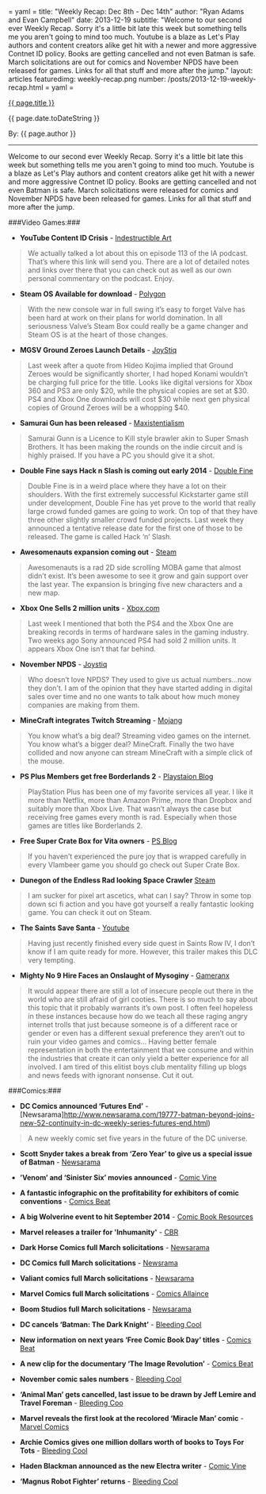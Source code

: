 = yaml =
title: "Weekly Recap: Dec 8th - Dec 14th"
author: "Ryan Adams and Evan Campbell"
date: 2013-12-19
subtitle: "Welcome to our second ever Weekly Recap. Sorry it's a little bit late this week but something tells me you aren't going to mind too much. Youtube is a blaze as Let's Play authors and content creators alike get hit with a newer and more aggressive Contnet ID policy. Books are getting cancelled and not even Batman is safe. March solicitations are out for comics and November NPDS have been released for games. Links for all that stuff and more after the jump."
layout: articles
featuredimg: weekly-recap.png
number: /posts/2013-12-19-weekly-recap.html
= yaml =

<a href="{{ page.url }}" class='postTitleLink'><p class='postTitle'>{{ page.title }}</p></a>
<p class='postPublished'>{{ page.date.toDateString }}</p>
<p class='postAuthor'>By: {{ page.author }}</p>
<hr>

Welcome to our second ever Weekly Recap. Sorry it's a little bit late this week but something tells me you aren't going to mind too much. Youtube is a blaze as Let's Play authors and content creators alike get hit with a newer and more aggressive Contnet ID policy. Books are getting cancelled and not even Batman is safe. March solicitations were released for comics and November NPDS have been released for games. Links for all that stuff and more after the jump.

###Video Games:###
* **YouTube Content ID Crisis** - [Indestructible Art](http://indestructibleart.com/episodes/113.html)
>We actually talked a lot about this on episode 113 of the IA podcast. That’s where this link will send you. There are a lot of detailed notes and links over there that you can check out as well as our own personal commentary on the podcast. Enjoy.

* **Steam OS Available for download** - [Polygon](http://www.polygon.com/2013/12/13/5208956/steamos-now-available-for-download)
>With the new console war in full swing it’s easy to forget Valve has been hard at work on their plans for world domination. In all seriousness Valve’s Steam Box could really be a game changer and Steam OS is at the heart of those changes.

* **MGSV Ground Zeroes Launch Details** - [JoyStiq](http://www.joystiq.com/2013/12/10/konami-outlines-metal-gear-solid-ground-zeroes-pricing-scheme/)
>Last week after a quote from Hideo Kojima implied that Ground Zeroes would be significantly shorter, I had hoped Konami wouldn’t be charging full price for the title. Looks like digital versions for Xbox 360 and PS3 are only $20, while the physical copies are set at $30. PS4 and Xbox One downloads will cost $30 while next gen physical copies of Ground Zeroes will be a whopping $40.

* **Samurai Gun has been released** - [Maxistentialism](http://maxistentialism.com/samuraigunn/)
>Samurai Gunn is a Licence to Kill style brawler akin to Super Smash Brothers. It has been making the rounds on the indie circuit and is highly praised. If you have a PC you should give it a shot.

* **Double Fine says Hack n Slash is coming out early 2014** - [Double Fine](http://www.doublefine.com/news/comments/announcing_hack_n_slash_its_real_and_it_has_algorithms/)
>Double Fine is in a weird place where they have a lot on their shoulders. With the first extremely successful Kickstarter game still under development, Double Fine has yet prove to the world that really large crowd funded games are going to work. On top of that they have three other slightly smaller crowd funded projects. Last week they announced a tentative release date for the first one of those to be released. The game is called Hack ‘n’ Slash.

* **Awesomenauts expansion coming out** - [Steam](http://store.steampowered.com/app/256500/)
>Awesomenauts is a rad 2D side scrolling MOBA game that almost didn’t exist. It’s been awesome to see it grow and gain support over the last year. The expansion is bringing five new characters and a new map.

* **Xbox One Sells 2 million units** - [Xbox.com](http://news.xbox.com/2013/12/xbox-one-december-announcement)
>Last week I mentioned that both the PS4 and the Xbox One are breaking records in terms of hardware sales in the gaming industry. Two weeks ago Sony announced PS4 had sold 2 million units. It appears Xbox One isn’t that far behind.

* **November NPDS** - [Joystiq](http://www.joystiq.com/2013/12/12/november-npd-ps4-is-top-selling-console-xbox-one-is-fastest/)
>Who doesn’t love NPDS? They used to give us actual numbers...now they don’t. I am of the opinion that they have started adding in digital sales over time and no one wants to talk about how much money companies are making from them.


* **MineCraft integrates Twitch Streaming** - [Mojang](https://mojang.com/2013/12/minecraft-1-7-3-pre-release/)
>You know what’s a big deal? Streaming video games on the internet. You know what’s a bigger deal? MineCraft. Finally the two have collided and now anyone can stream MineCraft with a simple click of the mouse.

* **PS Plus Members get free Borderlands 2** - [Playstaion Blog](http://blog.us.playstation.com/2013/12/09/playstation-plus-borderlands-2-free-for-members/)
>PlayStation Plus has been one of my favorite services all year. I like it more than Netflix, more than Amazon Prime, more than Dropbox and suitably more than Xbox Live. That wasn’t always the case but receiving free games every month is rad. Especially when those games are titles like Borderlands 2.

* **Free Super Crate Box for Vita owners** - [PS Blog](http://blog.us.playstation.com/2013/12/11/playstation-mobile-update-more-free-games-this-week-and-two-new-releases/)
>If you haven’t experienced the pure joy that is wrapped carefully in every Vlambeer game you should go check out Super Crate Box.

* **Dunegon of the Endless Rad looking Space Crawler** [Steam](http://store.steampowered.com/app/249050)
>I am sucker for pixel art ascetics, what can I say? Throw in some top down sci fi action and you have got yourself a really fantastic looking game. You can check it out on Steam.

* **The Saints Save Santa** - [Youtube](http://www.youtube.com/watch?v=si7QkZju4-Q)
>Having just recently finished every side quest in Saints Row IV, I don’t know if I am quite ready for more. However, this trailer makes this DLC very  tempting.

* **Mighty No 9 Hire Faces an Onslaught of Mysoginy** - [Gameranx](http://www.gameranx.com/features/id/19333/article/be-respectful-and-considerate---mighty-no-9-kickstarter-explodes-with-misogynist-rage/)
>It would appear there are still a lot of insecure people out there in the world who are still afraid of girl cooties. There is so much to say about this topic that it probably warrants it’s own post. I often feel hopeless in these instances because how do we teach all these raging angry internet trolls that just because someone is of a different race or gender or even has a different sexual preference they aren’t out to ruin your video games and comics… Having better female representation in both the entertainment that we consume and within the industries that create it can only yield a better experience for all involved. I am tired of this elitist boys club mentality filling up blogs and news feeds with ignorant nonsense. Cut it out.


###Comics:###
* **DC Comics announced ‘Futures End’** - [Newsarama]http://www.newsarama.com/19777-batman-beyond-joins-new-52-continuity-in-dc-weekly-series-futures-end.html)
> A new weekly comic set five years in the future of the DC universe.

* **Scott Snyder takes a break from ‘Zero Year’ to give us a special issue of Batman** - [Newsarama](http://www.newsarama.com/19772-scott-snyder-announces-special-future-spoiler-batman-issue.html)

* **’Venom’ and ‘Sinister Six’ movies announced** - [Comic Vine](http://www.comicvine.com/articles/venom-and-sinister-six-movies-announced/1100-147735/)

* **A fantastic infographic on the profitability for exhibitors of comic conventions** - [Comics Beat](http://comicsbeat.com/must-read-convention-exhibitor-mega-survey-shows-what-comics-shows-were-most-profitable-for-exhibitors/)

* **A big Wolverine event to hit September 2014** - [Comic Book Resources](http://www.comicbookresources.com/?page=article&id=49712)

* **Marvel releases a trailer for 'Inhumanity'** - [CBR](http://video.comicbookresources.com/comics/witness-marvels-trailer-for-inhumanity/)

* **Dark Horse Comics full March solicitations** - [Newsarama](http://www.newsarama.com/19783-dark-horse-comics-march-2014-solicitations.html)

* **DC Comics full March solicitations** -
[Newsrama](http://www.newsarama.com/19804-dc-march-2014-solicitations-the-new-52-part-1.html)

* **Valiant comics full March solicitations** - [Newsarama](http://www.newsarama.com/19804-dc-march-2014-solicitations-the-new-52-part-1.html)

* **Marvel Comics full March solicitations** - [Comics Allaince](http://comicsalliance.com/marvel-and-icon-solicitations-march-2014-comics/)

* **Boom Studios full March solicitations** - [Newsarama](http://www.newsarama.com/19792-boom-studios-full-march-2014-solicitations-kaboom-archaia-boom-box.html)

* **DC cancels ‘Batman: The Dark Knight’** - [Bleeding Cool](http://www.bleedingcool.com/2013/12/12/dc-comcis-cancels-batman-the-dark-knight/)

* **New information on next years ‘Free Comic Book Day’ titles** - [Comics Beat](http://comicsbeat.com/cover-parade-diamond-gold-sponsor-books-for-2014-free-comic-book-day/)

* **A new clip for the documentary ‘The Image Revolution’** - [Comics Beat](http://comicsbeat.com/a-new-clip-the-image-revolution-how-it-went-down/)

* **November comic sales numbers** - [Bleeding Cool](http://www.bleedingcool.com/2013/12/13/harley-quinn-beats-out-amazing-x-men-as-both-marvel-and-dc-drop-below-30-of-retail-marketshare-in-november-2014/)

* **‘Animal Man’ gets cancelled, last issue to be drawn by Jeff Lemire and Travel Foreman** - [Bleeding Coo](http://www.bleedingcool.com/2013/12/12/jeff-lemire-cancels-animal-man-in-march-moves-him-to-the-justice-league-and-will-write-and-draw-the-final-issue/)

* **Marvel reveals the first look at the recolored ‘Miracle Man’ comic** - [Marvel Comics](http://www.comicvine.com/articles/venom-and-sinister-six-movies-announced/1100-147735/)

* **Archie Comics gives one million dollars worth of books to Toys For Tots** - [Bleeding Cool](http://www.bleedingcool.com/2013/12/11/archie-comics-gives-1-million-in-books-to-toys-for-tots/)

* **Haden Blackman announced as the new Electra writer** - [Comic Vine](http://www.comicvine.com/articles/haden-blackman-is-the-new-elektra-writer/1100-147739/)

* **‘Magnus Robot Fighter’ returns** - [Bleeding Cool](http://www.bleedingcool.com/2013/12/13/magnus-robot-fighter-1-for-march-and-how-long-until-a-valiant-crossover/)
